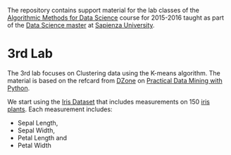 The repository contains support material for the lab classes of the [Algorithmic Methods for Data Science](http://aris.me/index.php/data-mining-ds-2015) course for
2015-2016 taught as part of the [Data Science master](http://datascience.i3s.uniroma1.it/it) at [Sapienza University](http://www.uniroma1.it/).

# 3rd Lab

The 3rd lab focuses on Clustering data using the K-means algorithm. The material is based on the refcard from [DZone](https://dzone.com/) on [Practical Data Mining with Python](https://dzone.com/refcardz/data-mining-discovering-and).

We start using the [Iris Dataset](http://scikit-learn.org/stable/auto_examples/datasets/plot_iris_dataset.html) that includes measurements on 150 [iris plants](https://en.wikipedia.org/wiki/Iris_%28plant%29). Each measurement includes:
* Sepal Length, 
* Sepal Width, 
* Petal Length and 
* Petal Width
